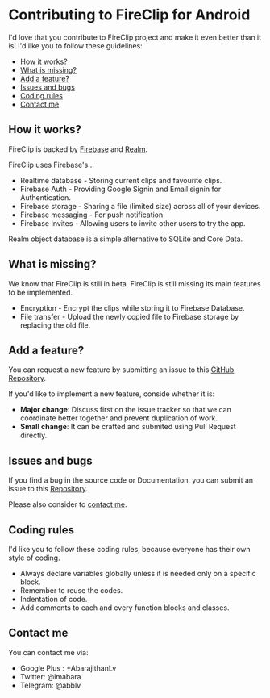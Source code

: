 # Contributing to FireClip for Android

I'd love that you contribute to FireClip project and make it even better than it is!
I'd like you to follow these guidelines:

* [How it works?](#hiw)
* [What is missing?](#wim)
* [Add a feature?](#aof)
* [Issues and bugs](#iab)
* [Coding rules](#cr)
* [Contact me](#cm)

## <a name="hiw"></a> How it works?
FireClip is backed by [Firebase](https://firebase.google.com/) and [Realm](https://realm.io/).

FireClip uses Firebase's...

* Realtime database - Storing current clips and favourite clips.
* Firebase Auth - Providing Google Signin and Email signin for Authentication.
* Firebase storage - Sharing a file (limited size) across all of your devices.
* Firebase messaging - For push notification
* Firebase Invites - Allowing users to invite other users to try the app.

Realm object database is a simple alternative to SQLite and Core Data.

## <a name="wim"></a> What is missing?
We know that FireClip is still in beta. FireClip is still missing its main features to be implemented.

* Encryption - Encrypt the clips while storing it to Firebase Database.
* File transfer - Upload the newly copied file to Firebase storage by replacing the old file.

## <a name="aof"></a> Add a feature?
You can request a new feature by submitting an issue to this [GitHub Repository](https://github.com/lvabarajithan/FireClip-for-Android/). 

If you'd like to implement a new feature, conside whether it is:

* **Major change**: Discuss first on the issue tracker so that we can coordinate better together and prevent duplication of work. 
* **Small change**: It can be crafted and submited using Pull Request directly.

## <a name="iab"></a> Issues and bugs
If you find a bug in the source code or Documentation, you can submit an issue to this [Repository](https://github.com/lvabarajithan/FireClip-for-Android/).

Please also consider to [contact me]().

## <a name="cr"></a> Coding rules
I'd like you to follow these coding rules, because everyone has their own style of coding.

* Always declare variables globally unless it is needed only on a specific block.
* Remember to reuse the codes.
* Indentation of code.
* Add comments to each and every function blocks and classes.

## <a name="cm"></a> Contact me
You can contact me via:

* Google Plus : +AbarajithanLv
* Twitter: @imabara
* Telegram: @abblv